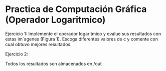 # Practica de Computación Gráfica (Operador Logaritmico)


Ejercicio 1:
Implemente el operador logaritmico y evalue sus resultados con estas im´agenes (Figura 1). Escoga diferentes
valores de c y comente con cual obtuvo mejores resultados.

Ejercicio 2:


Todos los resultados son almacenados en /out
